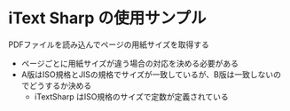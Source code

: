 # iText Sharp の使用サンプル

PDFファイルを読み込んでページの用紙サイズを取得する

- ページごとに用紙サイズが違う場合の対応を決める必要がある
- A版はISO規格とJISの規格でサイズが一致しているが、B版は一致しないのでどうするか決める
  - iTextSharp はISO規格のサイズで定数が定義されている
